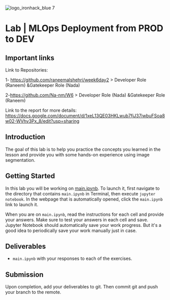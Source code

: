 ![logo_ironhack_blue 7](https://user-images.githubusercontent.com/23629340/40541063-a07a0a8a-601a-11e8-91b5-2f13e4e6b441.png)

# Lab | MLOps Deployment from PROD to DEV

## Important links

Link to Repositories:

1- https://github.com/raneemalshehri/week6day2 > Developer Role (Raneem) &Gatekeeper Role (Nada)

2-https://github.com/Na-nm/W6 > Developer Role (Nada) &Gatekeeper Role (Raneem)

Link to the report for more details:
https://docs.google.com/document/d/1xeL13QE03HKLwub7fjJ37iwbuFSoa8w02-WVhv3Px_8/edit?usp=sharing

## Introduction

The goal of this lab is to help you practice the concepts you learned in the lesson and provide you with some hands-on experience using image segmentation.

## Getting Started

In this lab you will be working on [main.ipynb](your-code/main.ipynb). To launch it, first navigate to the directory that contains `main.ipynb` in Terminal, then execute `jupyter notebook`. In the webpage that is automatically opened, click the `main.ipynb` link to launch it.

When you are on `main.ipynb`, read the instructions for each cell and provide your answers. Make sure to test your answers in each cell and save. Jupyter Notebook should automatically save your work progress. But it's a good idea to periodically save your work manually just in case.

## Deliverables

- `main.ipynb` with your responses to each of the exercises.


## Submission

Upon completion, add your deliverables to git. Then commit git and push your branch to the remote.

